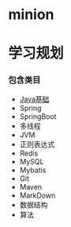 # minion
# 学习规划

### 包含类目

* [Java基础](java/src/main/java/com/srs/java/javabase/BASE.md)
* Spring
* SpringBoot
* 多线程
* JVM
* 正则表达式
* Redis
* MySQL
* Mybatis
* Git
* Maven
* MarkDown
* 数据结构
* 算法

